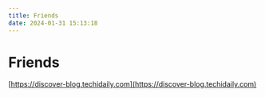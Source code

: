 ```yaml
---
title: Friends
date: 2024-01-31 15:13:18
---
```


# Friends

[https://discover-blog.techidaily.com](https://discover-blog.techidaily.com)